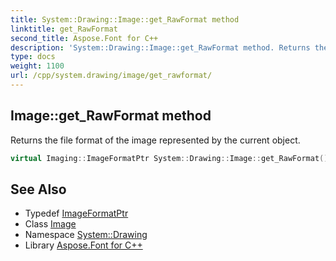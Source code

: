 ```yaml
---
title: System::Drawing::Image::get_RawFormat method
linktitle: get_RawFormat
second_title: Aspose.Font for C++
description: 'System::Drawing::Image::get_RawFormat method. Returns the file format of the image represented by the current object in C++.'
type: docs
weight: 1100
url: /cpp/system.drawing/image/get_rawformat/
---
```

## Image::get_RawFormat method


Returns the file format of the image represented by the current object.

```cpp
virtual Imaging::ImageFormatPtr System::Drawing::Image::get_RawFormat() const =0
```

## See Also

* Typedef [ImageFormatPtr](../../../system.drawing.imaging/imageformatptr/)
* Class [Image](../)
* Namespace [System::Drawing](../../)
* Library [Aspose.Font for C++](../../../)
